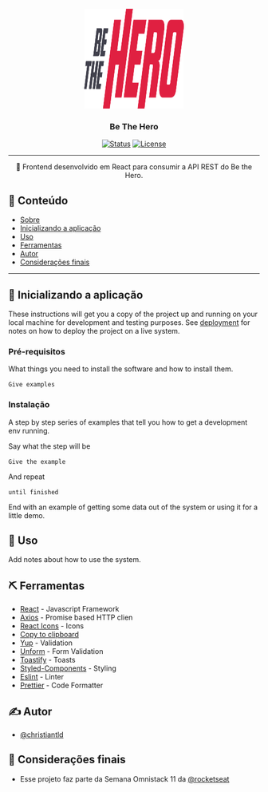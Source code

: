<p align="center">
  <a href="" rel="noopener">
 <img width=200px height=200px src="../frontend/src/assets/logo.svg" alt="Project logo"></a>
</p>

<h3 align="center">Be The Hero</h3>

<div align="center">

[![Status](https://img.shields.io/badge/status-active-success.svg)]()
[![License](https://img.shields.io/badge/license-MIT-blue.svg)](/LICENSE)

</div>

---

<p align="center">🧐 Frontend desenvolvido em React para consumir a API REST do Be the Hero.
    <br>
</p>

## 📝 Conteúdo

- [Sobre](#about)
- [Inicializando a aplicação](#getting_started)
- [Uso](#usage)
- [Ferramentas](#built_using)
- [Autor](#authors)
- [Considerações finais](#acknowledgement)
---

## 🏁 Inicializando a aplicação <a name = "getting_started"></a>

These instructions will get you a copy of the project up and running on your local machine for development and testing purposes. See [deployment](#deployment) for notes on how to deploy the project on a live system.

### Pré-requisitos

What things you need to install the software and how to install them.

```
Give examples
```

### Instalação

A step by step series of examples that tell you how to get a development env running.

Say what the step will be

```
Give the example
```

And repeat

```
until finished
```

End with an example of getting some data out of the system or using it for a little demo.


## 🎈 Uso <a name="usage"></a>

Add notes about how to use the system.

## ⛏️ Ferramentas <a name = "built_using"></a>

- [React](https://pt-br.reactjs.org/) - Javascript Framework
- [Axios](https://github.com/axios/axios) - Promise based HTTP clien
- [React Icons](https://react-icons.netlify.com/#/) - Icons
- [Copy to clipboard](https://www.npmjs.com/package/copy-to-clipboard)
- [Yup](https://github.com/jquense/yup) - Validation
- [Unform](https://unform.dev/guides/basic-form/) - Form Validation
- [Toastify](https://fkhadra.github.io/react-toastify/) - Toasts
- [Styled-Components](https://styled-components.com/) - Styling
- [Eslint](https://eslint.org/) - Linter
- [Prettier](https://prettier.io/) - Code Formatter


## ✍️ Autor <a name = "authors"></a>

- [@christiantld](https://github.com/christiantld)

## 🎉 Considerações finais <a name = "acknowledgement"></a>

- Esse projeto faz parte da Semana Omnistack 11 da [@rocketseat](https://rocketseat.com.br/)
